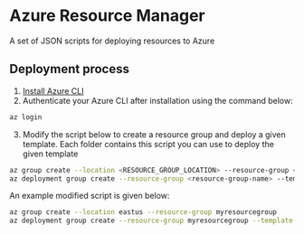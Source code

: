 # Azure Resource Manager

A set of JSON scripts for deploying resources to Azure

## Deployment process

1. [Install Azure CLI](https://learn.microsoft.com/en-us/cli/azure/install-azure-cli)
2. Authenticate your Azure CLI after installation using the command below:

```bash
az login
```

3. Modify the script below to create a resource group and deploy a given template. Each folder contains this script you can use to deploy the given template

```bash
az group create --location <RESOURCE_GROUP_LOCATION> --resource-group <RESOURCE_GROUP_NAME>
az deployment group create --resource-group <resource-group-name> --template-file <path-to-template>
```

An example modified script is given below:

```bash
az group create --location eastus --resource-group myresourcegroup
az deployment group create --resource-group myresourcegroup --template-file ./deploy-ubuntu-vm/vmdeploy.json
```
